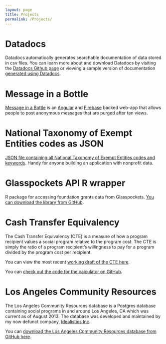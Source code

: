 ```yaml
---
layout: page
title: Projects
permalink: /Projects/
---
```


# Datadocs

Datadocs automatically generates searchable documentation of data stored in csv files. You can learn more about and download Datadocs by visiting the [Datadocs Github page](https://github.com/dhenderson/datadocs/) or viewing a sample version of documentation [generated using Datadocs](http://fullcontactphilanthropy.com/datadocs/).

# Message in a Bottle

[Message in a Bottle][message-in-bottle] is an [Angular][angular] and [Firebase][firebase] backed web-app that allows people to post anonymous messages that are purged after ten views.

[message-in-bottle]: https://message-in-a-bottle.firebaseapp.com/#/messages
[angular]: https://angularjs.org/
[firebase]: https://www.firebase.com/

# National Taxonomy of Exempt Entities codes as JSON

[JSON file containing all National Taxonomy of Exempt Entities codes and keywords](https://github.com/dhenderson/ntee). Handy for anyone building an application with nonprofit data.

# Glasspockets API R wrapper

R package for accessing foundation grants data from Glasspockets. [You can download the library from GitHub](https://github.com/dhenderson/glasspockets).

# Cash Transfer Equivalency

The Cash Transfer Equivalency (CTE) is a measure of how a program recipient values a social program relative to the program cost. The CTE is simply the ratio of a program recipient’s willingness to pay for a program divided by the program cost per recipient.

You can view the most recent [working draft of the CTE here](https://www.dropbox.com/s/w36700ln8gmp62b/Cash%20Transfer%20Equivalency.pdf?dl=0).

You can [check out the code for the calculator on GitHub](https://github.com/dhenderson/cte-calc).

# Los Angeles Community Resources

The Los Angeles Community Resources database is a Postgres database containing social programs in and around Los Angeles, CA which was current as of August 2013. The database was developed and maintained by my now defunct company, [Idealistics Inc](http://www.fullcontactphilanthropy.com/2013/06/18/goodbye-idealistics.html).

You can [download the Los Angeles Community Resources database from GitHub here](https://github.com/dhenderson/la-community-resources).
